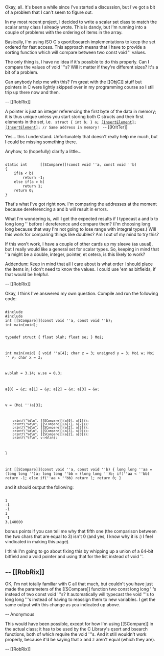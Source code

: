 Okay, all. It's been a while since I've started a discussion, but I've got a bit of a problem that I can't seem to figure out.

In my most recent project, I decided to write a scalar set class to match the scalar array class I already wrote. This is dandy, but I'm running into a couple of problems with the ordering of items in the array.

Basically, I'm using ISO C's qsort/bsearch implementations to keep the set ordered for fast access. This approach means that I have to provide a sorting function which will compare between two const void '' values.

The only thing is, I have no idea if it's possible to do this properly. Can I compare the values of void '''s? Will it matter if they're different sizes? It's a bit of a problem.

Can anybody help me with this? I'm great with the [[ObjC]] stuff but pointers in C were lightly skipped over in my programming course so I still trip up there now and then.

-- [[RobRix]]

A pointer is just an integer referencing the first byte of the data in memory; it is thus unique unless you start storing both C structs and their first elements in the set, i.e. <code>
struct { int b; } a;
[[InsertElement]](&a);
[[InsertElement]](&a.b); // Same address in memory!
</code>
 -- [[KritTer]]

Yes... this I understand. Unfortunately that doesn't really help me much, but I could be missing something there.

Anyhow, to (hopefully) clarify a little...

<code>
static int		[[SCompare]](const void ''a, const void ''b)
{
	if(a < b)
		return -1;
	else if(a > b)
		return 1;
	return 0;
}
</code>

That's what I've got right now. I'm comparing the addresses at the moment because dereferencing a and b will result in errors.

What I'm wondering is, will I get the expected results if I typecast a and b to long long '' before I dereference and compare them? (I'm choosing long long because that way I'm not going to lose range with integral types.) Will this work for comparing things like doubles? Am I out of my mind to try this?

If this won't work, I have a couple of other cards up my sleeve (as usual), but I really would like a general set for scalar types. So, keeping in mind that ''a might be a double, integer, pointer, et cetera, is this likely to work?

Addendum: Keep in mind that all I care about is what order I should place the items in; I don't need to know the values. I could use 'em as bitfields, if that would be helpful.

-- [[RobRix]]

Okay, I think I've answered my own question. Compile and run the following code:

<code>
#include <stdio.h>
#include <stdlib.h>
int [[SCompare]](const void ''a, const void ''b);
int main(void);

typedef struct {
float blah;
float se;
} Moi;

int main(void)
{
void ''a[4];
char z = 3;
unsigned y = 3;
Moi w;
Moi '' v;
char x = 3;

w.blah = 3.14;
w.se = 0.3;

a[0] = &z;
a[1] = &y;
a[2] = &x;
a[3] = &w;

v = (Moi '')a[3];

        printf("%d\n", [[SCompare]](a[0], a[1]));
        printf("%d\n", [[SCompare]](a[1], a[2]));
        printf("%d\n", [[SCompare]](a[2], a[3]));
        printf("%d\n", [[SCompare]](a[3], a[0]));
        printf("%d\n", [[SCompare]](a[2], a[0]));
        printf("%f\n", v->blah);
}

int             [[SCompare]](const void ''a, const void ''b)
{
        long long ''aa = (long long '')a;
        long long ''bb = (long long '')b;
        if(''aa < ''bb)
                return -1;
        else if(''aa > ''bb)
                return 1;
        return 0;
}
</code>

and it should output the following:

<code>
1
-1
-1
1
-1
3.140000
</code>

bonus points if you can tell me why that fifth one (the comparison between the two chars that are equal to 3) isn't 0 (and yes, I know why it is :) I feel vindicated in making this page).

I think I'm going to go about fixing this by whipping up a union of a 64-bit bitfield and a void pointer and using that for the list instead of void ''.

-- [[RobRix]]
----
OK, I'm not totally familiar with C all that much, but couldn't you have just made the parameters of the [[SCompare]] function two const long long '''s instead of two const void '''s? It automatically will typecast the void '''s to long long '''s instead of having to reassign them to new variables. I get the same output with this change as you indicated up above.

-- Anonymous

This would have been possible, except for how I'm using [[SCompare]] in the actual class; it has to be used by the C Library's qsort and bsearch functions, both of which require the void '''s. And it still wouldn't work properly, because it'd be saying that x and z aren't equal (which they are).

-- [[RobRix]]